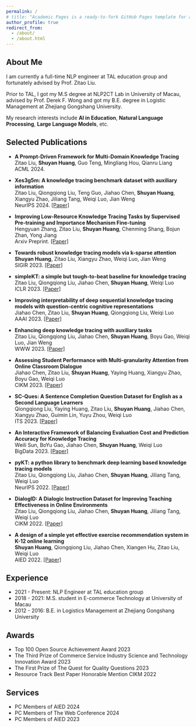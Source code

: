 ```yaml
---
permalink: /
# title: "Academic Pages is a ready-to-fork GitHub Pages template for academic personal websites"
author_profile: true
redirect_from: 
  - /about/
  - /about.html
---
```



About Me
------

I am currently a full-time NLP engineer at TAL education group and fortunately advised by Prof. Zitao Liu. 

Prior to TAL, I got my M.S degree at NLP2CT Lab in University of Macau, advised by Prof. Derek F. Wong and got my B.E. degree in Logistic Management at Zhejiang Gongshang University.

My research interests include **AI in Education**, **Natural Language Processing**, **Large Language Models**, etc.


Selected Publications
------

- **A Prompt-Driven Framework for Multi-Domain Knowledge Tracing** <br>
Zitao Liu, **Shuyan Huang**, Guo Teng, Mingliang Hou, Qianru Liang<br> 
  ACML 2024.

- **Xes3g5m: A knowledge tracing benchmark dataset with auxiliary information**<br> 
Zitao Liu, Qiongqiong Liu, Teng Guo, Jiahao Chen, **Shuyan Huang**, Xiangyu Zhao, Jiliang Tang, Weiqi Luo, Jian Weng<br> 
  NeurIPS 2024. [[Paper]](https://proceedings.neurips.cc/paper_files/paper/2023/file/67fc628f17c2ad53621fb961c6bafcaf-Paper-Datasets_and_Benchmarks.pdf)
- **Improving Low-Resource Knowledge Tracing Tasks by Supervised Pre-training and Importance Mechanism Fine-tuning**<br> 
  Hengyuan Zhang, Zitao Liu, **Shuyan Huang**, Chenming Shang, Bojun Zhan, Yong Jiang<br> 
  Arxiv Preprint. [[Paper]](https://arxiv.org/pdf/2403.06725)
- **Towards robust knowledge tracing models via k-sparse attention**<br>
  **Shuyan Huang**, Zitao Liu, Xiangyu Zhao, Weiqi Luo, Jian Weng<br>
  SIGIR 2023. [[Paper]](https://web.archive.org/web/20230720041332id_/https://dl.acm.org/doi/pdf/10.1145/3539618.3592073)
- **simpleKT: a simple but tough-to-beat baseline for knowledge tracing**<br>
  Zitao Liu, Qiongqiong Liu, Jiahao Chen, **Shuyan Huang**, Weiqi Luo<br>
  ICLR 2023. [[Paper]](https://arxiv.org/pdf/2302.06881)
- **Improving interpretability of deep sequential knowledge tracing models with question-centric cognitive representations**<br>
  Jiahao Chen, Zitao Liu, **Shuyan Huang**, Qiongqiong Liu, Weiqi Luo<br>
  AAAI 2023. [[Paper]](https://ojs.aaai.org/index.php/AAAI/article/view/26661)
- **Enhancing deep knowledge tracing with auxiliary tasks**<br>
  Zitao Liu, Qiongqiong Liu, Jiahao Chen, **Shuyan Huang**, Boyu Gao, Weiqi Luo, Jian Weng<br>
  WWW 2023. [[Paper]](https://arxiv.org/pdf/2302.07942)
- **Assessing Student Performance with Multi-granularity Attention from Online Classroom Dialogue**<br>
  Jiahao Chen, Zitao Liu, **Shuyan Huang**, Yaying Huang, Xiangyu Zhao, Boyu Gao, Weiqi Luo<br>
  CIKM 2023. [[Paper]](https://dl.acm.org/doi/abs/10.1145/3583780.3615143)
- **SC-Ques: A Sentence Completion Question Dataset for English as a Second Language Learners**<br>
  Qiongqiong Liu, Yaying Huang, Zitao Liu, **Shuyan Huang**, Jiahao Chen, Xiangyu Zhao, Guimin Lin, Yuyu Zhou, Weiqi Luo<br>
  ITS 2023. [[Paper]](https://arxiv.org/pdf/2206.12036)
- **An Interactive Framework of Balancing Evaluation Cost and Prediction Accuracy for Knowledge Tracing**<br>
  Weili Sun, BoYu Gao, Jiahao Chen, **Shuyan Huang**, Weiqi Luo<br>
  BigData 2023. [[Paper]](https://ieeexplore.ieee.org/abstract/document/10386686/)
- **pyKT: a python library to benchmark deep learning based knowledge tracing models**<br>
  Zitao Liu, Qiongqiong Liu, Jiahao Chen, **Shuyan Huang**, Jiliang Tang, Weiqi Luo<br>
  NeurIPS 2022. [[Paper]](https://proceedings.neurips.cc/paper_files/paper/2022/file/75ca2b23d9794f02a92449af65a57556-Paper-Datasets_and_Benchmarks.pdf)
- **DialogID: A Dialogic Instruction Dataset for Improving Teaching Effectiveness in Online Environments**<br>
  Zitao Liu, Qiongqiong Liu, Jiahao Chen, **Shuyan Huang**, Jiliang Tang, Weiqi Luo<br>
  CIKM 2022. [[Paper]](https://arxiv.org/pdf/2206.12034)
- **A design of a simple yet effective exercise recommendation system in K-12 online learning**<br>
  **Shuyan Huang**, Qiongqiong Liu, Jiahao Chen, Xiangen Hu, Zitao Liu, Weiqi Luo<br>
  AIED 2022. [[Paper]](https://arxiv.org/pdf/2206.12291)
  


Experience
------

- 2021 - Present: NLP Engineer at TAL education group
- 2018 - 2021: M.S. student in E-commerce Technology at University of Macau
- 2012 - 2016: B.E. in Logistics Management at Zhejiang Gongshang University

Awards
------
- Top 100 Open Source Achievement Award 2023
- The Third Prize of Commerce Service Industry Science and Technology Innovation Award 2023
- The First Prize of The Quest for Quality Questions 2023
- Resource Track Best Paper Honorable Mention CIKM 2022


Services
------

- PC Members of AIED 2024
- PC Members of The Web Conference 2024
- PC Members of AIED 2023

